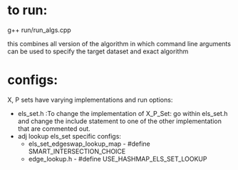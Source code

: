# to run:

g++ run/run_algs.cpp


this combines all version of the algorithm in which command line arguments can be used to specify the target dataset and exact algorithm


# configs:

X, P sets have varying implementations and run options:

- els_set.h :To change the implementation of X_P_Set: go within els_set.h and change the include statement to one of the other implementation that are commented out.
- adj lookup els_set specific configs:
  -  els_set_edgeswap_lookup_map - #define SMART_INTERSECTION_CHOICE
  - edge_lookup.h - #define USE_HASHMAP_ELS_SET_LOOKUP  


